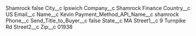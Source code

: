 <?xml version="1.0" encoding="UTF-8"?>
<CustomMetadata xmlns="http://soap.sforce.com/2006/04/metadata" xmlns:xsi="http://www.w3.org/2001/XMLSchema-instance" xmlns:xsd="http://www.w3.org/2001/XMLSchema">
    <label>Shamrock</label>
    <protected>false</protected>
    <values>
        <field>City__c</field>
        <value xsi:type="xsd:string">Ipswich</value>
    </values>
    <values>
        <field>Company__c</field>
        <value xsi:type="xsd:string">Shamrock Finance</value>
    </values>
    <values>
        <field>Country__c</field>
        <value xsi:type="xsd:string">US</value>
    </values>
    <values>
        <field>Email__c</field>
        <value xsi:nil="true"/>
    </values>
    <values>
        <field>Name__c</field>
        <value xsi:type="xsd:string">Kevin</value>
    </values>
    <values>
        <field>Payment_Method_API_Name__c</field>
        <value xsi:type="xsd:string">shamrock</value>
    </values>
    <values>
        <field>Phone__c</field>
        <value xsi:nil="true"/>
    </values>
    <values>
        <field>Send_Title_to_Buyer__c</field>
        <value xsi:type="xsd:boolean">false</value>
    </values>
    <values>
        <field>State__c</field>
        <value xsi:type="xsd:string">MA</value>
    </values>
    <values>
        <field>Street1__c</field>
        <value xsi:type="xsd:string">9 Turnpike Rd</value>
    </values>
    <values>
        <field>Street2__c</field>
        <value xsi:nil="true"/>
    </values>
    <values>
        <field>Zip__c</field>
        <value xsi:type="xsd:string">01938</value>
    </values>
</CustomMetadata>
